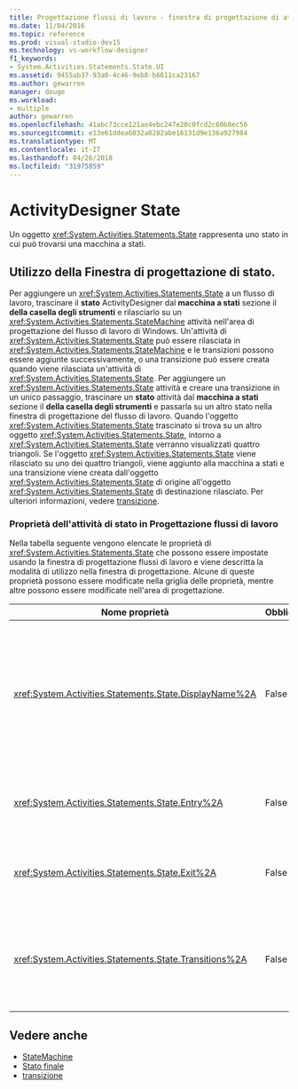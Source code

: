 ```yaml
---
title: Progettazione flussi di lavoro - finestra di progettazione di attività di stato
ms.date: 11/04/2016
ms.topic: reference
ms.prod: visual-studio-dev15
ms.technology: vs-workflow-designer
f1_keywords:
- System.Activities.Statements.State.UI
ms.assetid: 9455ab37-93a0-4c46-9eb8-b6611ca23167
ms.author: gewarren
manager: douge
ms.workload:
- multiple
author: gewarren
ms.openlocfilehash: 41abc73cce121ae4ebc247e20c0fcd2c60b8ec56
ms.sourcegitcommit: e13e61ddea6032a8282abe16131d9e136a927984
ms.translationtype: MT
ms.contentlocale: it-IT
ms.lasthandoff: 04/26/2018
ms.locfileid: "31975859"
---
```

# <a name="state-activity-designer"></a>ActivityDesigner State

Un oggetto <xref:System.Activities.Statements.State> rappresenta uno stato in cui può trovarsi una macchina a stati.

## <a name="using-the-state-activity-designer"></a>Utilizzo della Finestra di progettazione di stato.

Per aggiungere un <xref:System.Activities.Statements.State> a un flusso di lavoro, trascinare il **stato** ActivityDesigner dal **macchina a stati** sezione il **della casella degli strumenti** e rilasciarlo su un <xref:System.Activities.Statements.StateMachine> attività nell'area di progettazione del flusso di lavoro di Windows. Un'attività di <xref:System.Activities.Statements.State> può essere rilasciata in <xref:System.Activities.Statements.StateMachine> e le transizioni possono essere aggiunte successivamente, o una transizione può essere creata quando viene rilasciata un'attività di <xref:System.Activities.Statements.State>. Per aggiungere un <xref:System.Activities.Statements.State> attività e creare una transizione in un unico passaggio, trascinare un **stato** attività dal **macchina a stati** sezione il **della casella degli strumenti** e passarla su un altro stato nella finestra di progettazione del flusso di lavoro. Quando l'oggetto <xref:System.Activities.Statements.State> trascinato si trova su un altro oggetto <xref:System.Activities.Statements.State>, intorno a <xref:System.Activities.Statements.State> verranno visualizzati quattro triangoli. Se l'oggetto <xref:System.Activities.Statements.State> viene rilasciato su uno dei quattro triangoli, viene aggiunto alla macchina a stati e una transizione viene creata dall'oggetto <xref:System.Activities.Statements.State> di origine all'oggetto <xref:System.Activities.Statements.State> di destinazione rilasciato. Per ulteriori informazioni, vedere [transizione](../workflow-designer/transition-activity-designer.md).

### <a name="state-activity-properties-in-the-workflow-designer"></a>Proprietà dell'attività di stato in Progettazione flussi di lavoro 

Nella tabella seguente vengono elencate le proprietà di <xref:System.Activities.Statements.State> che possono essere impostate usando la finestra di progettazione flussi di lavoro e viene descritta la modalità di utilizzo nella finestra di progettazione. Alcune di queste proprietà possono essere modificate nella griglia delle proprietà, mentre altre possono essere modificate nell'area di progettazione.

|Nome proprietà|Obbligatorio|Utilizzo|
|-------------------|--------------|-----------|
|<xref:System.Activities.Statements.State.DisplayName%2A>|False|Specifica il nome descrittivo dell'ActivityDesigner <xref:System.Activities.Statements.State> nell'intestazione. Il valore predefinito è **stato**. Facoltativamente, è possibile modificare il valore nella griglia Proprietà o direttamente nell'intestazione dell'ActivityDesigner. <xref:System.Activities.Statements.State.DisplayName%2A> è usato per l'esplorazione tramite la barra di navigazione visualizzata nella parte superiore della Progettazione flussi di lavoro.<br /><br /> Sebbene la proprietà <xref:System.Activities.Statements.State.DisplayName%2A> non sia obbligatoria, se ne consiglia l'uso.|
|<xref:System.Activities.Statements.State.Entry%2A>|False|Specifica l'azione che si verifica quando viene eseguita la transizione di questo stato. Quando il <xref:System.Activities.Statements.State> attività viene espansa, questo valore può essere impostato trascinando un'attività dal **della casella degli strumenti** e rilasciandola il **voce** sezione dello stato.|
|<xref:System.Activities.Statements.State.Exit%2A>|False|Specifica l'azione che si verifica quando viene eseguita la transizione da questo stato. Quando il <xref:System.Activities.Statements.State> attività viene espansa, questo valore può essere impostato trascinando un'attività dal **della casella degli strumenti** e rilasciandola il **uscita** sezione dello stato.|
|<xref:System.Activities.Statements.State.Transitions%2A>|False|Vengono elencate le transizioni possibili originate da <xref:System.Activities.Statements.State>. Ogni elemento nell'elenco ha un collegamento a <xref:System.Activities.Statements.Transition> collegato e a <xref:System.Activities.Statements.State> di destinazione. Una volta fatto clic sul collegamento la finestra di progettazione passerà a una visualizzazione estesa di <xref:System.Activities.Statements.Transition> o di <xref:System.Activities.Statements.State>.|

## <a name="see-also"></a>Vedere anche

- [StateMachine](../workflow-designer/statemachine-activity-designer.md)
- [Stato finale](../workflow-designer/finalstate-activity-designer.md)
- [transizione](../workflow-designer/transition-activity-designer.md)